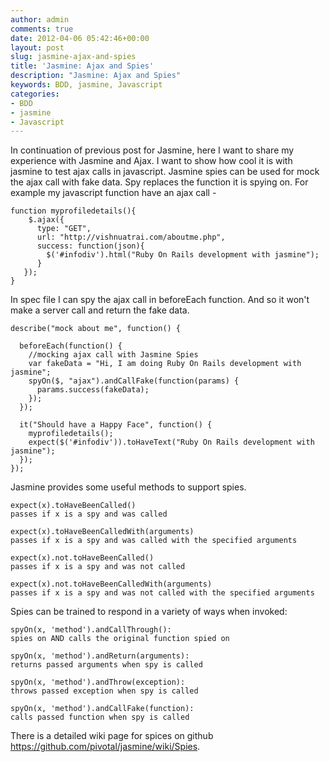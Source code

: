 ```yaml
---
author: admin
comments: true
date: 2012-04-06 05:42:46+00:00
layout: post
slug: jasmine-ajax-and-spies
title: 'Jasmine: Ajax and Spies'
description: "Jasmine: Ajax and Spies"
keywords: BDD, jasmine, Javascript
categories:
- BDD
- jasmine
- Javascript
---
```


In continuation of previous post for Jasmine, here I want to share my experience with Jasmine and Ajax. I want to show how cool it is with jasmine to test ajax calls in javascript. <!--more--> Jasmine spies can be used for mock the ajax call with fake data. Spy replaces the function it is spying on. For example my javascript function have an ajax call -
    
    
    function myprofiledetails(){
        $.ajax({
          type: "GET",
          url: "http://vishnuatrai.com/aboutme.php",
          success: function(json){
            $('#infodiv').html("Ruby On Rails development with jasmine");
          }
       });
    }
    



In spec file I can spy the ajax call in beforeEach function. And so it won't make a server call and return the fake data.

    
    
    describe("mock about me", function() {
    
      beforeEach(function() {
        //mocking ajax call with Jasmine Spies
        var fakeData = "Hi, I am doing Ruby On Rails development with jasmine";
        spyOn($, "ajax").andCallFake(function(params) {
          params.success(fakeData);
        });
      });
    
      it("Should have a Happy Face", function() {
        myprofiledetails();
        expect($('#infodiv')).toHaveText("Ruby On Rails development with jasmine");
      });
    });
    



Jasmine provides some useful methods to support spies. 

    
    
    expect(x).toHaveBeenCalled()
    passes if x is a spy and was called
    
    expect(x).toHaveBeenCalledWith(arguments)
    passes if x is a spy and was called with the specified arguments
    
    expect(x).not.toHaveBeenCalled()                       
    passes if x is a spy and was not called
    
    expect(x).not.toHaveBeenCalledWith(arguments)   
    passes if x is a spy and was not called with the specified arguments
    



Spies can be trained to respond in a variety of ways when invoked:


    
    
    spyOn(x, 'method').andCallThrough():
    spies on AND calls the original function spied on
    
    spyOn(x, 'method').andReturn(arguments):
    returns passed arguments when spy is called
    
    spyOn(x, 'method').andThrow(exception):
    throws passed exception when spy is called
    
    spyOn(x, 'method').andCallFake(function): 
    calls passed function when spy is called
    



There is a detailed wiki page for spices on github https://github.com/pivotal/jasmine/wiki/Spies.
